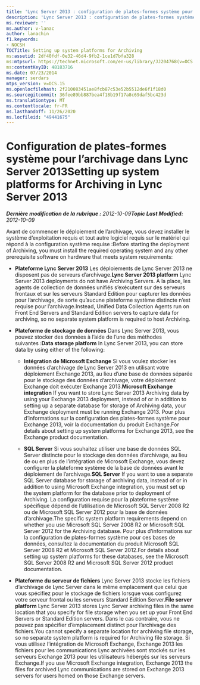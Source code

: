 ```yaml
---
title: 'Lync Server 2013 : configuration de plates-formes système pour l’archivage'
description: 'Lync Server 2013 : configuration de plates-formes système pour l’archivage.'
ms.reviewer: ''
ms.author: v-lanac
author: lanachin
f1.keywords:
- NOCSH
TOCTitle: Setting up system platforms for Archiving
ms:assetid: 2df40fdf-0e32-46d4-9fb2-1ce1d7bfa328
ms:mtpsurl: https://technet.microsoft.com/en-us/library/JJ204768(v=OCS.15)
ms:contentKeyID: 48183716
ms.date: 07/23/2014
manager: serdars
mtps_version: v=OCS.15
ms.openlocfilehash: 2f210083451ae8fcb87c53e52b5512de6f1f18d0
ms.sourcegitcommit: 36fee89bb887bea4f18b19f17a8c69daf5bc423d
ms.translationtype: MT
ms.contentlocale: fr-FR
ms.lasthandoff: 11/26/2020
ms.locfileid: "49441675"
---
```

# <a name="setting-up-system-platforms-for-archiving-in-lync-server-2013"></a><span data-ttu-id="4a1eb-103">Configuration de plates-formes système pour l’archivage dans Lync Server 2013</span><span class="sxs-lookup"><span data-stu-id="4a1eb-103">Setting up system platforms for Archiving in Lync Server 2013</span></span>

<div data-xmlns="http://www.w3.org/1999/xhtml">

<div class="topic" data-xmlns="http://www.w3.org/1999/xhtml" data-msxsl="urn:schemas-microsoft-com:xslt" data-cs="https://msdn.microsoft.com/">

<div data-asp="https://msdn2.microsoft.com/asp">



</div>

<div id="mainSection">

<div id="mainBody"><span data-ttu-id="4a1eb-104">

<span> </span></span><span class="sxs-lookup"><span data-stu-id="4a1eb-104">

<span> </span></span></span>

<span data-ttu-id="4a1eb-105">_**Dernière modification de la rubrique :** 2012-10-09_</span><span class="sxs-lookup"><span data-stu-id="4a1eb-105">_**Topic Last Modified:** 2012-10-09_</span></span>

<span data-ttu-id="4a1eb-106">Avant de commencer le déploiement de l’archivage, vous devez installer le système d’exploitation requis et tout autre logiciel requis sur le matériel qui répond à la configuration système requise :</span><span class="sxs-lookup"><span data-stu-id="4a1eb-106">Before starting the deployment of Archiving, you must install the required operating system and any other prerequisite software on hardware that meets system requirements:</span></span>

  - <span data-ttu-id="4a1eb-107">**Plateforme Lync Server 2013**   Les déploiements de Lync Server 2013 ne disposent pas de serveurs d’archivage.</span><span class="sxs-lookup"><span data-stu-id="4a1eb-107">**Lync Server 2013 platform**   Lync Server 2013 deployments do not have Archiving Servers.</span></span> <span data-ttu-id="4a1eb-108">À la place, les agents de collection de données unifiés s’exécutent sur des serveurs frontaux et sur les serveurs Standard Edition pour capturer les données pour l’archivage, de sorte qu’aucune plateforme système distincte n’est requise pour l’archivage.</span><span class="sxs-lookup"><span data-stu-id="4a1eb-108">Instead, Unified Data Collection Agents run on Front End Servers and Standard Edition servers to capture data for archiving, so no separate system platform is required to host Archiving.</span></span>

  - <span data-ttu-id="4a1eb-109">**Plateforme de stockage de données**   Dans Lync Server 2013, vous pouvez stocker des données à l’aide de l’une des méthodes suivantes :</span><span class="sxs-lookup"><span data-stu-id="4a1eb-109">**Data storage platform**   In Lync Server 2013, you can store data by using either of the following:</span></span>
    
      - <span data-ttu-id="4a1eb-110">**Intégration de Microsoft Exchange**   Si vous voulez stocker les données d’archivage de Lync Server 2013 en utilisant votre déploiement Exchange 2013, au lieu d’une base de données séparée pour le stockage des données d’archivage, votre déploiement Exchange doit exécuter Exchange 2013.</span><span class="sxs-lookup"><span data-stu-id="4a1eb-110">**Microsoft Exchange integration**   If you want to store Lync Server 2013 Archiving data by using your Exchange 2013 deployment, instead of or in addition to setting up a separate database for storage of Archiving data, your Exchange deployment must be running Exchange 2013.</span></span> <span data-ttu-id="4a1eb-111">Pour plus d’informations sur la configuration des plates-formes système pour Exchange 2013, voir la documentation du produit Exchange.</span><span class="sxs-lookup"><span data-stu-id="4a1eb-111">For details about setting up system platforms for Exchange 2013, see the Exchange product documentation.</span></span>
    
      - <span data-ttu-id="4a1eb-112">**SQL Server**   Si vous souhaitez utiliser une base de données SQL Server distincte pour le stockage des données d’archivage, au lieu de ou en plus de l’intégration de Microsoft Exchange, vous devez configurer la plateforme système de la base de données avant le déploiement de l’archivage.</span><span class="sxs-lookup"><span data-stu-id="4a1eb-112">**SQL Server**   If you want to use a separate SQL Server database for storage of archiving data, instead of or in addition to using Microsoft Exchange integration, you must set up the system platform for the database prior to deployment of Archiving.</span></span> <span data-ttu-id="4a1eb-113">La configuration requise pour la plateforme système spécifique dépend de l’utilisation de Microsoft SQL Server 2008 R2 ou de Microsoft SQL Server 2012 pour la base de données d’archivage.</span><span class="sxs-lookup"><span data-stu-id="4a1eb-113">The specific system platform requirements depend on whether you use Microsoft SQL Server 2008 R2 or Microsoft SQL Server 2012 for the Archiving database.</span></span> <span data-ttu-id="4a1eb-114">Pour plus d’informations sur la configuration de plates-formes système pour ces bases de données, consultez la documentation du produit Microsoft SQL Server 2008 R2 et Microsoft SQL Server 2012.</span><span class="sxs-lookup"><span data-stu-id="4a1eb-114">For details about setting up system platforms for these databases, see the Microsoft SQL Server 2008 R2 and Microsoft SQL Server 2012 product documentation.</span></span>

  - <span data-ttu-id="4a1eb-115">**Plateforme du serveur de fichiers**   Lync Server 2013 stocke les fichiers d’archivage de Lync Server dans le même emplacement que celui que vous spécifiez pour le stockage de fichiers lorsque vous configurez votre serveur frontal ou les serveurs Standard Edition Server.</span><span class="sxs-lookup"><span data-stu-id="4a1eb-115">**File server platform**   Lync Server 2013 stores Lync Server archiving files in the same location that you specify for file storage when you set up your Front End Servers or Standard Edition servers.</span></span> <span data-ttu-id="4a1eb-116">Dans le cas contraire, vous ne pouvez pas spécifier d’emplacement distinct pour l’archivage des fichiers.</span><span class="sxs-lookup"><span data-stu-id="4a1eb-116">You cannot specify a separate location for archiving file storage, so no separate system platform is required for Archiving file storage.</span></span> <span data-ttu-id="4a1eb-117">Si vous utilisez l’intégration de Microsoft Exchange, Exchange 2013 les fichiers pour les communications Lync archivées sont stockés sur les serveurs Exchange 2013 pour les utilisateurs hébergés sur les serveurs Exchange.</span><span class="sxs-lookup"><span data-stu-id="4a1eb-117">If you use Microsoft Exchange integration, Exchange 2013 the files for archived Lync communications are stored on Exchange 2013 servers for users homed on those Exchange servers.</span></span>

<span data-ttu-id="4a1eb-118"></div>

<span> </span>

</div>

</div>

</span><span class="sxs-lookup"><span data-stu-id="4a1eb-118"></div>

<span> </span>

</div>

</div>

</span></span></div>

